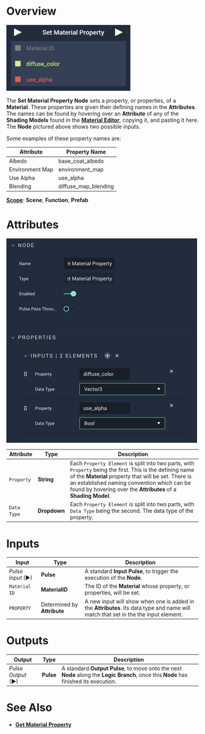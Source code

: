# Overview

![The Set Material Property Node with Two Example Inputs.](../../../.gitbook/assets/setmaterialpropertynode.png)

The **Set Material Property Node** sets a property, or properties, of a **Material**. These properties are given their defining names in the **Attributes**. The names can be found by hovering over an **Attribute** of any of the **Shading Models** found in the [**Material Editor**](../../../modules/material-editor/README.md), copying it, and pasting it here. The **Node** pictured above shows two possible inputs. 

Some examples of these property names are: 

|Attribute|Property Name|
|---|---|
|Albedo|base_coat_albedo|
|Environment Map|environment_map|
| Use Alpha|use_alpha|
|Blending|diffuse_map_blending|

[**Scope**](../../overview.md#scopes): **Scene**, **Function**, **Prefab**

# Attributes

![The Set Material Property Node Attributes with Two Example Inputs.](../../../.gitbook/assets/setmaterialpropertyattsreal.png)

|Attribute|Type|Description|
|---|---|---|
|`Property`|**String**|Each `Property Element` is split into two parts, with `Property` being the first. This is the defining name of the **Material** property that will be set. There is an established naming convention which can be found by hovering over the **Attributes** of a **Shading Model**.|
|`Data Type`|**Dropdown**|Each `Property Element` is split into two parts, with `Data Type` being the second. The data type of the property.|

# Inputs

|Input|Type|Description|
|---|---|---|
|*Pulse Input* (►)|**Pulse**|A standard **Input Pulse**, to trigger the execution of the **Node**.|
|`Material ID`|**MaterialID**|The ID of the **Material** whose property, or properties, will be set.|
|`PROPERTY`|Determined by **Attribute**|A new input will show when one is added in the **Attributes**. Its data type and name will match that set in the the input element.|

# Outputs

|Output|Type|Description|
|---|---|---|
|*Pulse Output* (►)|**Pulse**|A standard **Output Pulse**, to move onto the next **Node** along the **Logic Branch**, once this **Node** has finished its execution.|

# See Also

* [**Get Material Property**](getmaterialproperty.md)
